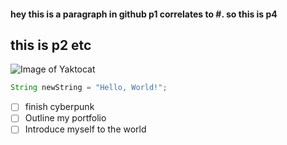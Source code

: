 #### hey this is a paragraph in github p1 correlates to #. so this is p4
## this is p2 etc
![Image of Yaktocat](https://octodex.github.com/images/yaktocat.png)
``` java
String newString = "Hello, World!";
```
- [ ] finish cyberpunk 
- [ ] Outline my portfolio
- [ ] Introduce myself to the world
